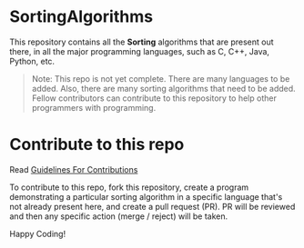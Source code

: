# SortingAlgorithms
This repository contains all the **Sorting** algorithms that are present out there, in all the major programming languages, such as C, C++, Java, Python, etc.

>Note: This repo is not yet complete. There are many languages to be added. Also, there are many sorting algorithms that need to be added. Fellow contributors can contribute to this repository to help other programmers with programming.



# Contribute to this repo
Read [Guidelines For Contributions](https://github.com/Isha2103/SortingAlgorithms/blob/main/CONTRIBUTING.md)

To contribute to this repo, fork this repository, create a program demonstrating a particular sorting algorithm in a specific language that's not already present here, and create a pull request (PR). PR will be reviewed and then any specific action (merge / reject) will be taken.

Happy Coding!


